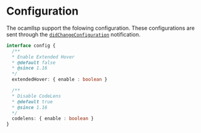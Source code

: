 # Configuration

The ocamllsp support the folowing configuration. These configurations are sent through the [`didChangeConfiguration`](https://microsoft.github.io/language-server-protocol/specifications/lsp/3.17/specification/#workspace_didChangeConfiguration) notification.

```ts
interface config {
  /**
  * Enable Extended Hover
  * @default false
  * @since 1.16
  */
  extendedHover: { enable : boolean }

  /**
  * Disable CodeLens
  * @default true
  * @since 1.16
  */
  codelens: { enable : boolean }
}
```
